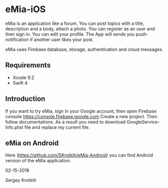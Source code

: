# eMia-iOS

eMia is an application like a forum. You can post topics with a title, description and a body, attach a photo.
You can register as an user and then sign in. You can edit your profile.
The App will sends you push-notification if another user likes your post.

eMia uses Firebase database, storage, authentication and cloud messages.

## Requirements

- Xcode 9.2
- Swift 4

## Introduction

If you want to try eMia, sign in your Google account, then open Firebase console https://console.firebase.google.com
Create a new project. Then follow documentations. As a result you need to download GoogleService-Info.plist file and replace my current file.

## eMia on Android

Here (https://github.com/SKrotkih/eMia-Android) you can find Android version of the eMia application.

02-15-2018

Sergey Krotkih
